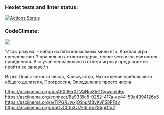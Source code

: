 ### Hexlet tests and linter status:
[![Actions Status](https://github.com/solovjovaj/frontend-project-44/workflows/hexlet-check/badge.svg)](https://github.com/solovjovaj/frontend-project-44/actions)
### CodeClimate:
<a href="https://codeclimate.com/github/solovjovaj/frontend-project-44/maintainability"><img src="https://api.codeclimate.com/v1/badges/e0c1462c34a70aa0887f/maintainability" /></a>

'Игры разума' - набор из пяти консольных мини игр. Каждая игра предоплагает 3 правильных ответа подряд, после чего игра считается пройденной. В случае неправильного ответа игроку предлагается пройти ее заново.\n

Игры:
Поиск четного числа,
Калькулятор, 
Нахождение наибольшего общего делителя,
Прогрессия,
Определение просто числа



https://asciinema.org/a/cAPXl6Er0TVQHm35GGywumhBc
https://asciinema.org/connect/8a9335c5-9252-417a-ae44-59a4394126e5
https://asciinema.org/a/TlPGRJwxjO9nuMBvKyF58PFzy
https://asciinema.org/a/bCvCflfu3U7PdIIVbZ85pGfd2

